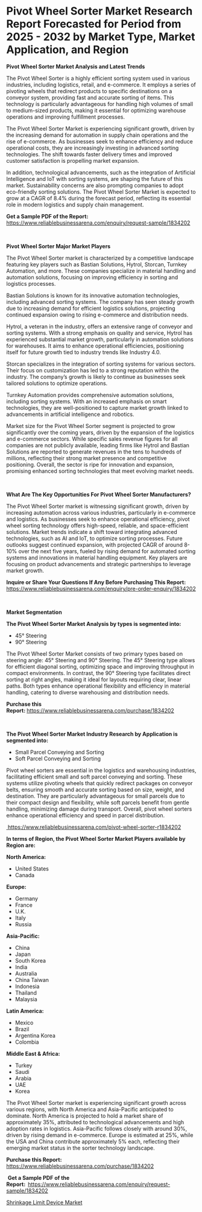 <p><h1>Pivot Wheel Sorter Market Research Report Forecasted for Period from 2025 -  2032 by Market Type, Market Application, and Region</h1></p><p><strong>Pivot Wheel Sorter Market Analysis and Latest Trends</strong></p>
<p><p>The Pivot Wheel Sorter is a highly efficient sorting system used in various industries, including logistics, retail, and e-commerce. It employs a series of pivoting wheels that redirect products to specific destinations on a conveyor system, providing fast and accurate sorting of items. This technology is particularly advantageous for handling high volumes of small to medium-sized products, making it essential for optimizing warehouse operations and improving fulfillment processes.</p><p>The Pivot Wheel Sorter Market is experiencing significant growth, driven by the increasing demand for automation in supply chain operations and the rise of e-commerce. As businesses seek to enhance efficiency and reduce operational costs, they are increasingly investing in advanced sorting technologies. The shift towards faster delivery times and improved customer satisfaction is propelling market expansion.</p><p>In addition, technological advancements, such as the integration of Artificial Intelligence and IoT with sorting systems, are shaping the future of this market. Sustainability concerns are also prompting companies to adopt eco-friendly sorting solutions. The Pivot Wheel Sorter Market is expected to grow at a CAGR of 8.4% during the forecast period, reflecting its essential role in modern logistics and supply chain management.</p></p>
<p><strong>Get a Sample PDF of the Report:&nbsp;</strong> <a href="https://www.reliablebusinessarena.com/enquiry/request-sample/1834202?utm_campaign=1892&utm_medium=2&utm_source=Github&utm_content=ia&utm_term=22022025&utm_id=pivot-wheel-sorter">https://www.reliablebusinessarena.com/enquiry/request-sample/1834202</a></p>
<p>&nbsp;</p>
<p><strong>Pivot Wheel Sorter Major Market Players</strong></p>
<p><p>The Pivot Wheel Sorter market is characterized by a competitive landscape featuring key players such as Bastian Solutions, Hytrol, Storcan, Turnkey Automation, and more. These companies specialize in material handling and automation solutions, focusing on improving efficiency in sorting and logistics processes.</p><p>Bastian Solutions is known for its innovative automation technologies, including advanced sorting systems. The company has seen steady growth due to increasing demand for efficient logistics solutions, projecting continued expansion owing to rising e-commerce and distribution needs.</p><p>Hytrol, a veteran in the industry, offers an extensive range of conveyor and sorting systems. With a strong emphasis on quality and service, Hytrol has experienced substantial market growth, particularly in automation solutions for warehouses. It aims to enhance operational efficiencies, positioning itself for future growth tied to industry trends like Industry 4.0.</p><p>Storcan specializes in the integration of sorting systems for various sectors. Their focus on customization has led to a strong reputation within the industry. The company’s growth is likely to continue as businesses seek tailored solutions to optimize operations.</p><p>Turnkey Automation provides comprehensive automation solutions, including sorting systems. With an increased emphasis on smart technologies, they are well-positioned to capture market growth linked to advancements in artificial intelligence and robotics.</p><p>Market size for the Pivot Wheel Sorter segment is projected to grow significantly over the coming years, driven by the expansion of the logistics and e-commerce sectors. While specific sales revenue figures for all companies are not publicly available, leading firms like Hytrol and Bastian Solutions are reported to generate revenues in the tens to hundreds of millions, reflecting their strong market presence and competitive positioning. Overall, the sector is ripe for innovation and expansion, promising enhanced sorting technologies that meet evolving market needs.</p></p>
<p>&nbsp;</p>
<p><strong>What Are The Key Opportunities For Pivot Wheel Sorter Manufacturers?</strong></p>
<p><p>The Pivot Wheel Sorter market is witnessing significant growth, driven by increasing automation across various industries, particularly in e-commerce and logistics. As businesses seek to enhance operational efficiency, pivot wheel sorting technology offers high-speed, reliable, and space-efficient solutions. Market trends indicate a shift toward integrating advanced technologies, such as AI and IoT, to optimize sorting processes. Future outlooks suggest continued expansion, with projected CAGR of around 8-10% over the next five years, fueled by rising demand for automated sorting systems and innovations in material handling equipment. Key players are focusing on product advancements and strategic partnerships to leverage market growth.</p></p>
<p><strong>Inquire or Share Your Questions If Any Before Purchasing This Report:</strong> <a href="https://www.reliablebusinessarena.com/enquiry/pre-order-enquiry/1834202?utm_campaign=1892&utm_medium=2&utm_source=Github&utm_content=ia&utm_term=22022025&utm_id=pivot-wheel-sorter">https://www.reliablebusinessarena.com/enquiry/pre-order-enquiry/1834202</a></p>
<p>&nbsp;</p>
<p><strong>Market Segmentation</strong></p>
<p><strong>The Pivot Wheel Sorter Market Analysis by types is segmented into:</strong></p>
<p><ul><li>45° Steering</li><li>90° Steering</li></ul></p>
<p><p>The Pivot Wheel Sorter Market consists of two primary types based on steering angle: 45° Steering and 90° Steering. The 45° Steering type allows for efficient diagonal sorting, optimizing space and improving throughput in compact environments. In contrast, the 90° Steering type facilitates direct sorting at right angles, making it ideal for layouts requiring clear, linear paths. Both types enhance operational flexibility and efficiency in material handling, catering to diverse warehousing and distribution needs.</p></p>
<p><strong>Purchase this Report:&nbsp;</strong><a href="https://www.reliablebusinessarena.com/purchase/1834202?utm_campaign=1892&utm_medium=2&utm_source=Github&utm_content=ia&utm_term=22022025&utm_id=pivot-wheel-sorter">https://www.reliablebusinessarena.com/purchase/1834202</a></p>
<p>&nbsp;</p>
<p><strong>The Pivot Wheel Sorter Market Industry Research by Application is segmented into:</strong></p>
<p><ul><li>Small Parcel Conveying and Sorting</li><li>Soft Parcel Conveying and Sorting</li></ul></p>
<p><p>Pivot wheel sorters are essential in the logistics and warehousing industries, facilitating efficient small and soft parcel conveying and sorting. These systems utilize pivoting wheels that quickly redirect packages on conveyor belts, ensuring smooth and accurate sorting based on size, weight, and destination. They are particularly advantageous for small parcels due to their compact design and flexibility, while soft parcels benefit from gentle handling, minimizing damage during transport. Overall, pivot wheel sorters enhance operational efficiency and speed in parcel distribution.</p></p>
<p><a href="https://www.reliablebusinessarena.com/pivot-wheel-sorter-r1834202?utm_campaign=1892&utm_medium=2&utm_source=Github&utm_content=ia&utm_term=22022025&utm_id=pivot-wheel-sorter">&nbsp;https://www.reliablebusinessarena.com/pivot-wheel-sorter-r1834202</a></p>
<p><strong>In terms of Region, the Pivot Wheel Sorter Market Players available by Region are:</strong></p>
<p>
    <p> <strong> North America: </strong>
        <ul>
            <li>United States</li>
            <li>Canada</li>
        </ul>
        </p> 
    <p> <strong> Europe: </strong>
        <ul>
            <li>Germany</li>
            <li>France</li>
            <li>U.K.</li>
            <li>Italy</li>
            <li>Russia</li>
        </ul>
        </p> 
    <p> <strong> Asia-Pacific: </strong>
        <ul>
            <li>China</li>
            <li>Japan</li>
            <li>South Korea</li>
            <li>India</li>
            <li>Australia</li>
            <li>China Taiwan</li>
            <li>Indonesia</li>
            <li>Thailand</li>
            <li>Malaysia</li>
        </ul>
        </p> 
    <p> <strong> Latin America: </strong>
        <ul>
            <li>Mexico</li>
            <li>Brazil</li>
            <li>Argentina Korea</li>
            <li>Colombia</li>
        </ul>
        </p> 
    <p> <strong> Middle East & Africa: </strong>
        <ul>
            <li>Turkey</li>
            <li>Saudi</li>
            <li>Arabia</li>
            <li>UAE</li>
            <li>Korea</li>
        </ul>
    </p>
    </p>
<p><p>The Pivot Wheel Sorter market is experiencing significant growth across various regions, with North America and Asia-Pacific anticipated to dominate. North America is projected to hold a market share of approximately 35%, attributed to technological advancements and high adoption rates in logistics. Asia-Pacific follows closely with around 30%, driven by rising demand in e-commerce. Europe is estimated at 25%, while the USA and China contribute approximately 5% each, reflecting their emerging market status in the sorter technology landscape.</p></p>
<p><strong>Purchase this Report: </strong><a href="https://www.reliablebusinessarena.com/purchase/1834202?utm_campaign=1892&utm_medium=2&utm_source=Github&utm_content=ia&utm_term=22022025&utm_id=pivot-wheel-sorter">https://www.reliablebusinessarena.com/purchase/1834202</a></p>
<p>&nbsp;<strong>Get a Sample PDF of the Report:&nbsp;&nbsp;</strong><a href="https://www.reliablebusinessarena.com/enquiry/request-sample/1834202?utm_campaign=1892&utm_medium=2&utm_source=Github&utm_content=ia&utm_term=22022025&utm_id=pivot-wheel-sorter">https://www.reliablebusinessarena.com/enquiry/request-sample/1834202</a></p>
<p><strong></strong></p>
<p><p><a href="https://github.com/provorikovar/Market-Research-Report-List-7/blob/main/shrinkage-limit-device-market.md?utm_campaign=1892&utm_medium=2&utm_source=Github&utm_content=ia&utm_term=22022025&utm_id=pivot-wheel-sorter">Shrinkage Limit Device Market</a></p></p>